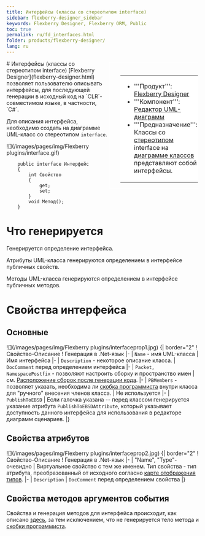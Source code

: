 ```yaml
---
title: Интерфейсы (классы со стереотипом interface) 
sidebar: flexberry-designer_sidebar
keywords: Flexberry Designer, Flexberry ORM, Public
toc: true
permalink: ru/fd_interfaces.html
folder: products/flexberry-designer/
lang: ru
---
```


<div style="margin:5px; padding-left:28px; float:right; width:40%; outline:1px solid white;"> <br> <table border="0" width="100%" bgcolor="#6495ED"> <tbody><tr><td bgcolor="#FFFFFF"> 

* '''Продукт''': [Flexberry Designer](flexberry-designer.html)
* '''Компонент''': [Редактор UML-диаграмм](editing-diagram.html)
* '''Предназначение''': Классы со [стереотипом](key-concepts-flexberry-designer.html) interface на [диаграмме классов](fd_class-diagram.html) представляют собой интерфейсы.
</td>
</tr></tbody></table></a>
</div>
# Интерфейсы (классы со стереотипом interface)
[Flexberry Designer](flexberry-designer.html) позволяет пользователю описывать интерфейсы, для последующей генерации в исходный код на `CLR`-совместимом языке, в частности, `C#`.

Для описания интерфейса, необходимо создать на диаграмме UML-класс со стереотипом `interface`.

![](/images/pages/img/Flexberry plugins/interface.gif)

```
    public interface Интерфейс
    {
        int Свойство
        {
			get;
			set;
        }
        void Метод();
    }
```

# Что генерируется
Генерируется определение интерфейса.

Атрибуты UML-класса генерируются определением в интерфейсе публичных свойств.

Методы UML-класса генерируются определением в интерфейсе публичных методов.

# Свойства интерфейса
## Основные
![](/images/pages/img/Flexberry plugins/interfaceprop1.jpg)
{| border="2"
! Свойство-Описание
! Генерация в .Net-язык
|-
| `Name` - имя UML-класса
| Имя интерфейса
|-
| `Description` - некоторое описание класса.
| `DocComment` перед определением интерфейса
|-
| `Packet, NamespacePostfix` - позволяют настроить сборку и пространство имен
| см. [Расположение сборок после генерации кода](location-assembly-after-code-generation.html).
|-
| `PBMembers` - позволяет указать, необходима ли [скобка программиста](programmer-brackets.html) внутри класса для "ручного" внесения членов класса.
| Не используется
|-
| `PublishToEBSD`
| Если галочка указана -- перед классом генерируется указание атрибута `PublishToEBSDAttribute`, который указывает доступность данного интерфейса для использования в редакторе диаграмм сценариев.
|}

## Свойства атрибутов
![](/images/pages/img/Flexberry plugins/interfaceprop2.jpg)
{| border="2"
! Свойство-Описание
! Генерация в .Net-язык
|-
| "Name", "Type"- очевидно 
| Виртуальное свойство с тем же именем.
Тип свойства - тип атрибута, преобразованный от исходного согласно [карте отображения типов](types-map.html).
|-
| `Description`
| `DocComment` перед определением свойства
|}

## Свойства методов аргументов события
Свойства и генерация методов для интерфейса происходит, как описано [здесь](class-methods-and-method-parameters.html), за тем исключением, что не генерируется тело метода и [скобки программиста](programmer-brackets.html).


